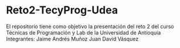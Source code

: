 # Reto2-TecyProg-Udea
El repositorio tiene como objetivo la presentación del reto 2 del curso Técnicas de Programación y Lab de la Universidad de Antioquia
Integrantes:
Jaime Andrés Muñoz
Juan David Vásquez

